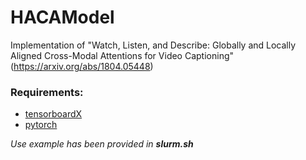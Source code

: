 # HACAModel
 Implementation of "Watch, Listen, and Describe: Globally and Locally Aligned Cross-Modal Attentions for Video Captioning" (https://arxiv.org/abs/1804.05448)

 ### Requirements:
 * [tensorboardX](https://github.com/lanpa/tensorboardX)
 * [pytorch](https://pytorch.org)

 *Use example has been provided in **slurm.sh***

